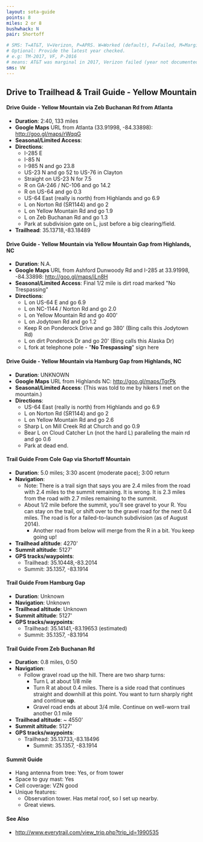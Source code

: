 ```yaml
---
layout: sota-guide
points: 8
miles: 2 or 8
bushwhack: N
pair: Shortoff

# SMS: T=AT&T, V=Verizon, P=APRS. W=Worked (default), F=Failed, M=Marginal (some failed).
# Optional: Provide the latest year checked.
# e.g: TM-2017, VF, P-2016
# means: AT&T was marginal in 2017, Verizon failed (year not documented), APRS worked in 2016.
sms: VW
---
```

Drive to Trailhead & Trail Guide - Yellow Mountain
--------------------------------------------------------
#### Drive Guide - Yellow Mountain via Zeb Buchanan Rd from Atlanta

* **Duration**: 2:40, 133 miles
* **Google Maps** URL from Atlanta (33.91998, -84.33898): http://goo.gl/maps/rWqqG
* **Seasonal/Limited Access**: 
* **Directions**:
    * I-285 E
    * I-85 N
    * I-985 N and go 23.8
    * US-23 N and go 52 to US-76 in Clayton
    * Straight on US-23 N for 7.5
    * R on GA-246 / NC-106 and go 14.2
    * R on US-64 and go 0.3
    * US-64 East (really is north) from Highlands and go 6.9
    * L on Norton Rd (SR1144) and go 2
    * L on Yellow Mountain Rd and go 1.9
    * L on Zeb Buchanan Rd and go 1.3
    * Park at subdivision gate on L, just before a big clearing/field.
* **Trailhead**: 35.13718,-83.18489

#### Drive Guide - Yellow Mountain via Yellow Mountain Gap from Highlands, NC

* **Duration**: N.A.
* **Google Maps** URL from Ashford Dunwoody Rd and I-285 at 33.91998, -84.33898: http://goo.gl/maps/iLn8H
* **Seasonal/Limited Access**: Final 1/2 mile is dirt road marked "No Trespassing"
* **Directions**:
    * L on US-64 E and go 6.9
    * L on NC-1144 / Norton Rd and go 2.0
    * L on Yellow Mountain Rd and go 400'
    * L on Jodytown Rd and go 1.2
    * Keep R on Ponderock Drive and go 380' (Bing calls this Jodytown Rd)
    * L on dirt Ponderock Dr and go 20' (Bing calls this Alaska Dr)
    * L fork at telephone pole - "**No Trespassing**" sign here

#### Drive Guide - Yellow Mountain via Hamburg Gap from Highlands, NC

* **Duration**: UNKNOWN
* **Google Maps** URL from Highlands NC: http://goo.gl/maps/TgrPk
* **Seasonal/Limited Access**: (This was told to me by hikers I met on the mountain.)
* **Directions**:
    * US-64 East (really is north) from Highlands and go 6.9
    * L on Norton Rd (SR1144) and go 2
    * L on Yellow Mountain Rd and go 2.6
    * Sharp L on Mill Creek Rd at Church and go 0.9
    * Bear L on Cloud Catcher Ln (not the hard L) paralleling the main rd and go 0.6
    * Park at dead end.

#### Trail Guide From Cole Gap via Shortoff Mountain

* **Duration**: 5.0 miles; 3:30 ascent (moderate pace); 3:00 return
* **Navigation**: 
    * Note: There is a trail sign that says you are 2.4 miles from the road with 2.4 miles to the summit remaining.  It is wrong.  It is 2.3 miles from the road with 2.7 miles remaining to the summit.
    * About 1/2 mile before the summit, you'll see gravel to your R.  You can stay on the trail, or shift over to the gravel road for the next 0.4 miles.  The road is for a failed-to-launch subdivision (as of August 2014). 
        * Another road from below will merge from the R in a bit.  You keep going up! 
* **Trailhead altitude**: 4270'
* **Summit altitude**: 5127'
* **GPS tracks/waypoints**:
    * Trailhead: 35.10448,-83.2014
    * Summit: 35.1357, -83.1914


#### Trail Guide From Hamburg Gap

* **Duration**: Unknown
* **Navigation**: Unknown
* **Trailhead altitude**: Unknown
* **Summit altitude**: 5127'
* **GPS tracks/waypoints**:
    * Trailhead: 35.14141,-83.19653 (estimated)
    * Summit: 35.1357, -83.1914

#### Trail Guide From Zeb Buchanan Rd

* **Duration**: 0.8 miles, 0:50
* **Navigation**:
    * Follow gravel road up the hill. There are two sharp turns:
        * Turn L at about 1/8 mile
        * Turn R at about 0.4 miles.  There is a side road that continues straight and downhill at this point.  You want to turn sharply right and continue **up**.
        * Gravel road ends at about 3/4 mile.  Continue on well-worn trail another 0.1 mile
* **Trailhead altitude**: ~ 4550'
* **Summit altitude**: 5127'
* **GPS tracks/waypoints**:
  * Trailhead: 35.13733,-83.18496
    * Summit: 35.1357, -83.1914

#### Summit Guide

* Hang antenna from tree: Yes, or from tower
* Space to guy mast: Yes
* Cell coverage: VZN good
* Unique features:
    * Observation tower.  Has metal roof, so I set up nearby.
    * Great views.

#### See Also

* http://www.everytrail.com/view_trip.php?trip_id=1990535

